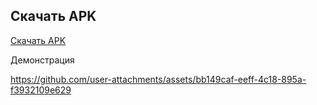 ## Скачать APK


[Скачать APK](https://github.com/IceSpirit108/puzzle15/blob/master/app-debug.apk)


Демонстрация

https://github.com/user-attachments/assets/bb149caf-eeff-4c18-895a-f3932109e629

